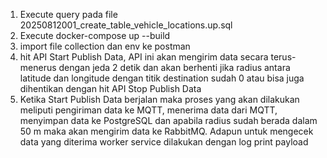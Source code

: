 1. Execute query pada file 20250812001_create_table_vehicle_locations.up.sql 
2. Execute docker-compose up --build
3. import file collection dan env ke postman
4. hit API Start Publish Data, API ini akan mengirim data secara terus-menerus dengan jeda 2 detik dan akan berhenti jika radius antara latitude dan longitude dengan titik destination sudah 0
   atau bisa juga dihentikan dengan hit API Stop Publish Data
5. Ketika Start Publish Data berjalan maka proses yang akan dilakukan meliputi
pengiriman data ke MQTT, menerima data dari MQTT, menyimpan data ke PostgreSQL dan apabila radius sudah berada dalam 50 m maka akan mengirim data ke RabbitMQ. Adapun untuk mengecek data yang diterima worker service dilakukan dengan log print payload
